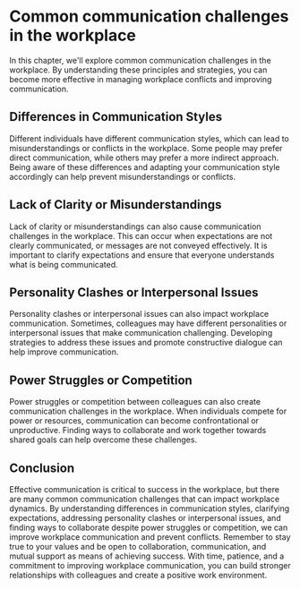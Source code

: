 Common communication challenges in the workplace
===============================================================================================================

In this chapter, we'll explore common communication challenges in the workplace. By understanding these principles and strategies, you can become more effective in managing workplace conflicts and improving communication.

Differences in Communication Styles
-----------------------------------

Different individuals have different communication styles, which can lead to misunderstandings or conflicts in the workplace. Some people may prefer direct communication, while others may prefer a more indirect approach. Being aware of these differences and adapting your communication style accordingly can help prevent misunderstandings or conflicts.

Lack of Clarity or Misunderstandings
------------------------------------

Lack of clarity or misunderstandings can also cause communication challenges in the workplace. This can occur when expectations are not clearly communicated, or messages are not conveyed effectively. It is important to clarify expectations and ensure that everyone understands what is being communicated.

Personality Clashes or Interpersonal Issues
-------------------------------------------

Personality clashes or interpersonal issues can also impact workplace communication. Sometimes, colleagues may have different personalities or interpersonal issues that make communication challenging. Developing strategies to address these issues and promote constructive dialogue can help improve communication.

Power Struggles or Competition
------------------------------

Power struggles or competition between colleagues can also create communication challenges in the workplace. When individuals compete for power or resources, communication can become confrontational or unproductive. Finding ways to collaborate and work together towards shared goals can help overcome these challenges.

Conclusion
----------

Effective communication is critical to success in the workplace, but there are many common communication challenges that can impact workplace dynamics. By understanding differences in communication styles, clarifying expectations, addressing personality clashes or interpersonal issues, and finding ways to collaborate despite power struggles or competition, we can improve workplace communication and prevent conflicts. Remember to stay true to your values and be open to collaboration, communication, and mutual support as means of achieving success. With time, patience, and a commitment to improving workplace communication, you can build stronger relationships with colleagues and create a positive work environment.
